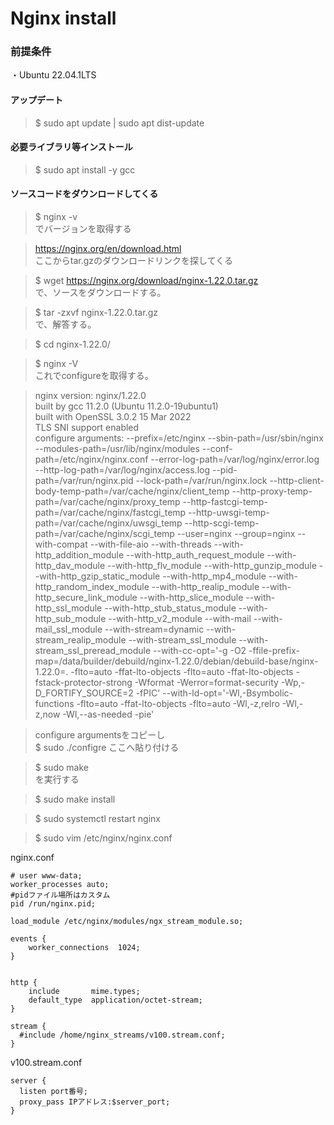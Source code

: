 # Nginx install

### 前提条件

・Ubuntu 22.04.1LTS

#### アップデート
> $ sudo apt update | sudo apt dist-update

#### 必要ライブラリ等インストール
> $ sudo apt install -y gcc 

#### ソースコードをダウンロードしてくる
> $ nginx -v  
> でバージョンを取得する

> https://nginx.org/en/download.html  
> ここからtar.gzのダウンロードリンクを探してくる

> $ wget https://nginx.org/download/nginx-1.22.0.tar.gz  
> で、ソースをダウンロードする。

> $ tar -zxvf nginx-1.22.0.tar.gz  
> で、解答する。

> $ cd nginx-1.22.0/

> $ nginx -V  
> これでconfigureを取得する。

> nginx version: nginx/1.22.0  
> built by gcc 11.2.0 (Ubuntu 11.2.0-19ubuntu1)  
> built with OpenSSL 3.0.2 15 Mar 2022  
> TLS SNI support enabled  
> configure arguments: --prefix=/etc/nginx --sbin-path=/usr/sbin/nginx --modules-path=/usr/lib/nginx/modules --conf-path=/etc/nginx/nginx.conf --error-log-path=/var/log/nginx/error.log --http-log-path=/var/log/nginx/access.log --pid-path=/var/run/nginx.pid --lock-path=/var/run/nginx.lock --http-client-body-temp-path=/var/cache/nginx/client_temp --http-proxy-temp-path=/var/cache/nginx/proxy_temp --http-fastcgi-temp-path=/var/cache/nginx/fastcgi_temp --http-uwsgi-temp-path=/var/cache/nginx/uwsgi_temp --http-scgi-temp-path=/var/cache/nginx/scgi_temp --user=nginx --group=nginx --with-compat --with-file-aio --with-threads --with-http_addition_module --with-http_auth_request_module --with-http_dav_module --with-http_flv_module --with-http_gunzip_module --with-http_gzip_static_module --with-http_mp4_module --with-http_random_index_module --with-http_realip_module --with-http_secure_link_module --with-http_slice_module --with-http_ssl_module --with-http_stub_status_module --with-http_sub_module --with-http_v2_module --with-mail --with-mail_ssl_module --with-stream=dynamic --with-stream_realip_module --with-stream_ssl_module --with-stream_ssl_preread_module --with-cc-opt='-g -O2 -ffile-prefix-map=/data/builder/debuild/nginx-1.22.0/debian/debuild-base/nginx-1.22.0=. -flto=auto -ffat-lto-objects -flto=auto -ffat-lto-objects -fstack-protector-strong -Wformat -Werror=format-security -Wp,-D_FORTIFY_SOURCE=2 -fPIC' --with-ld-opt='-Wl,-Bsymbolic-functions -flto=auto -ffat-lto-objects -flto=auto -Wl,-z,relro -Wl,-z,now -Wl,--as-needed -pie'

> configure argumentsをコピーし  
> $ sudo ./configre ここへ貼り付ける

> $ sudo make  
> を実行する

> $ sudo make install

> $ sudo systemctl restart nginx

> $ sudo vim /etc/nginx/nginx.conf

nginx.conf
~~~
# user www-data;
worker_processes auto;
#pidファイル場所はカスタム
pid /run/nginx.pid;

load_module /etc/nginx/modules/ngx_stream_module.so;

events {
    worker_connections  1024;
}


http {
    include       mime.types;
    default_type  application/octet-stream;
}

stream {
  #include /home/nginx_streams/v100.stream.conf;
}
~~~

v100.stream.conf
~~~
server {
  listen port番号;
  proxy_pass IPアドレス:$server_port;
}
~~~

